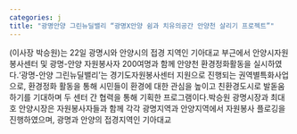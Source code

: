 ```yaml
---
categories: j
title: "광명안양 그린뉴딜밸리 “광명X안양 쉼과 치유의공간 안양천 살리기 프로젝트”"
---
```

(이사장 박승원)는 22일 광명시와 안양시의 접경 지역인 기아대교 부근에서 안양시자원봉사센터 및 광명-안양 자원봉사자 200여명과 함께 안양천 환경정화활동을 실시하였다.‘광명-안양 그린뉴딜밸리’는 경기도자원봉사센터 지원으로 진행되는 권역별특화사업으로, 환경정화 활동을 통해 시민들이 환경에 대한 관심을 높이고 친환경도시로 발돋움하기를 기대하며 두 센터 간 협력을 통해 기획한 프로그램이다.박승원 광명시장과 최대호 안양시장은 자원봉사자들과 함께 각각 광명지역과 안양지역에서 자원봉사 플로깅을 진행하였으며, 광명과 안양의 접경지역인 기아대교